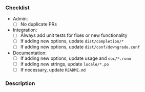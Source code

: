 ### Checklist

* Admin:
  - [ ] No duplicate PRs
* Integration:
  - [ ] Always add unit tests for fixes or new functionality
  - [ ] If adding new options, update `dist/completion/*`
  - [ ] If adding new options, update `dist/conf/downgrade.conf`
* Documentation:
  - [ ] If adding new options, update usage and `doc/*.ronn`
  - [ ] If adding new strings, update `locale/*.po`
  - [ ] If necessary, update `README.md`

<!-- These are likely side tasks that would need to be completed before merging the pull request -->
<!-- If a task is not relevant to your pull request, simply remove its corresponding line -->

### Description

<!-- Describe your pull request and mention any issue(s) that it might be linked to -->
